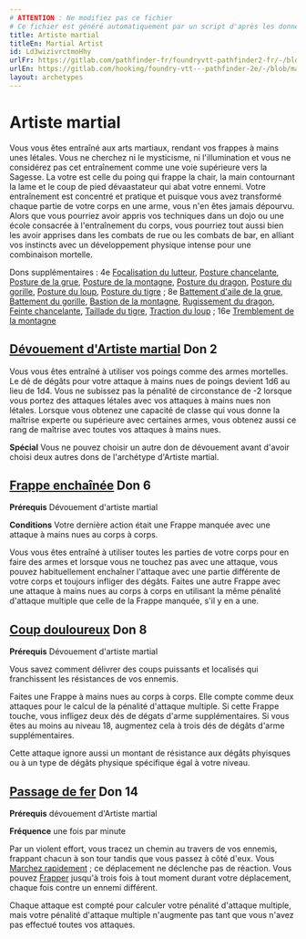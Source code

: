 ```yaml
---
# ATTENTION : Ne modifiez pas ce fichier
# Ce fichier est généré automatiquement par un script d'après les données du module Foundry VTT officiel et de sa traduction
title: Artiste martial
titleEn: Martial Artist
id: Ld3wizivrctmoHhy
urlFr: https://gitlab.com/pathfinder-fr/foundryvtt-pathfinder2-fr/-/blob/master/data/archetypes/Ld3wizivrctmoHhy.htm
urlEn: https://gitlab.com/hooking/foundry-vtt---pathfinder-2e/-/blob/master/packs/data/archetypes.db/martial-artist.json
layout: archetypes
---
```

# Artiste martial

Vous vous êtes entraîné aux arts martiaux, rendant vos frappes à mains unes létales. Vous ne cherchez ni le mysticisme, ni l'illumination et vous ne considérez pas cet entraînement comme une voie supérieure vers la Sagesse. La votre est celle du poing qui frappe la chair, la main contournant la lame et le coup de pied dévaastateur qui abat votre ennemi. Votre entraînement est concentré et pratique et puisque vous avez transformé chaque partie de votre corps en une arme, vous n'en êtes jamais dépourvu. Alors que vous pourriez avoir appris vos techniques dans un dojo ou une école consacrée à l'entraînement du corps, vous pourriez tout aussi bien les avoir apprises dans les combats de rue ou les combats de bar, en alliant vos instincts avec un développement physique intense pour une combinaison mortelle.

Dons supplémentaires : 4e [Focalisation du lutteur](../dons/focalisation-du-lutteur.md), [Posture chancelante](../dons/posture-chancelante.md), [Posture de la grue](../dons/posture-de-la-grue.md), [Posture de la montagne](../dons/posture-de-la-montagne.md), [Posture du dragon](../dons/posture-du-dragon.md), [Posture du gorille](../dons/posture-de-gorille.md), [Posture du loup](../dons/posture-du-loup.md),  [Posture du tigre](../dons/posture-du-tigre.md) ; 8e [Battement d'aile de la grue](../dons/battement-d-aile-de-la-grue.md), [Battement du gorille](../dons/battement-du-gorille.md), [Bastion de la montagne](../dons/bastion-de-la-montagne.md), [Rugissement du dragon](../dons/rugissement-du-dragon.md), [Feinte chancelante](../dons/feinte-chancelante.md), [Taillade du tigre](../dons/taillade-du-tigre.md), [Traction du loup](../dons/traction-du-loup.md) ; 16e [Tremblement de la montagne](../dons/tremblement-de-la-montagne.md)

## [Dévouement d'Artiste martial](../dons/dévouement-d-artiste-martial.md) Don 2

Vous vous êtes entraîné à utiliser vos poings comme des armes mortelles. Le dé de dégâts pour votre attaque à mains nues de poings  devient 1d6 au lieu de 1d4. Vous ne subissez pas la pénalité de circonstance de -2 lorsque vous portez des attaques létales avec vos attaques à mains nues non létales. Lorsque vous obtenez une capacité de classe qui vous donne la maîtrise experte ou supérieure avec certaines armes, vous obtenez aussi ce rang de maîtrise avec toutes vos attaques à mains nues.

**Spécial** Vous ne pouvez choisir un autre don de dévouement avant d'avoir choisi deux autres dons de l'archétype d'Artiste martial.

## [Frappe enchaînée](../dons/frappe-enchaînée.md) Don 6

**Prérequis** Dévouement d'artiste martial

**Conditions** Votre dernière action était une <a class="entity-link" data-pack="pf2e.actionspf2e" data-id="VjxZFuUXrCU94MWR" draggable="true">Frappe</a> manquée avec une attaque à mains nues au corps à corps.

Vous vous êtes entraîné à utiliser toutes les parties de votre corps pour en faire des armes et lorsque vous ne touchez pas avec une attaque, vous pouvez habituellement enchaîner l'attaque avec une partie différente de votre corps et toujours infliger des dégâts. Faites une autre Frappe avec une attaque à mains nues au corps à corps en utilisant la même pénalité d'attaque multiple que celle de la Frappe manquée, s'il y en a une.

## [Coup douloureux](../dons/coup-douloureux.md) Don 8

**Prérequis** Dévouement d'artiste martial

Vous savez comment délivrer des coups puissants et localisés qui franchissent les résistances de vos ennemis.

Faites une <a class="entity-link" data-pack="pf2e.actionspf2e" data-id="VjxZFuUXrCU94MWR" draggable="true">Frappe</a> à mains nues au corps à corps. Elle compte comme deux attaques pour le calcul de la pénalité d'attaque multiple. Si cette Frappe touche, vous infligez deux dés de dégats d'arme supplémentaires. Si vous êtes au moins au niveau 18, augmentez cela à trois dés de dégâts d'arme supplémentaires.

Cette attaque ignore aussi un montant de résistance aux dégâts phyisques ou à un type de dégâts physique spécifique égal à votre niveau.

## [Passage de fer](../dons/passage-de-fer.md) Don 14

**Prérequis** dévouement d'Artiste martial

**Fréquence** une fois par minute

Par un violent effort, vous tracez un chemin au travers de vos ennemis, frappant chacun à son tour tandis que vous passez à côté d'eux. Vous [Marchez rapidement](../actions/marcher-rapidement.md) ; ce déplacement ne déclenche pas de réaction. Vous pouvez [Frapper](../actions/frapper.md) jusqu'à trois fois à tout moment durant votre déplacement, chaque fois contre un ennemi différent.

Chaque attaque est compté pour calculer votre pénalité d'attaque multiple, mais votre pénalité d'attaque multiple n'augmente pas tant que vous n'avez pas effectué toutes vos attaques.
